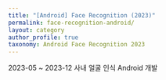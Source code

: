```yaml
---
title: "[Android] Face Recognition (2023)"
permalink: face-recognition-android/
layout: category
author_profile: true
taxonomy: Android Face Recognition 2023
---
```


2023-05 ~ 2023-12 사내 얼굴 인식 Android 개발
